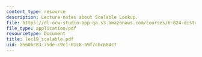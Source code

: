 ```yaml
---
content_type: resource
description: Lecture notes about Scalable Lookup.
file: https://ol-ocw-studio-app-qa.s3.amazonaws.com/courses/6-824-distributed-computer-systems-engineering-spring-2006/a560bc8375dec9c101c8a9f7cbc684c7_lec19_scalable.pdf
file_type: application/pdf
resourcetype: Document
title: lec19_scalable.pdf
uid: a560bc83-75de-c9c1-01c8-a9f7cbc684c7
---
```

